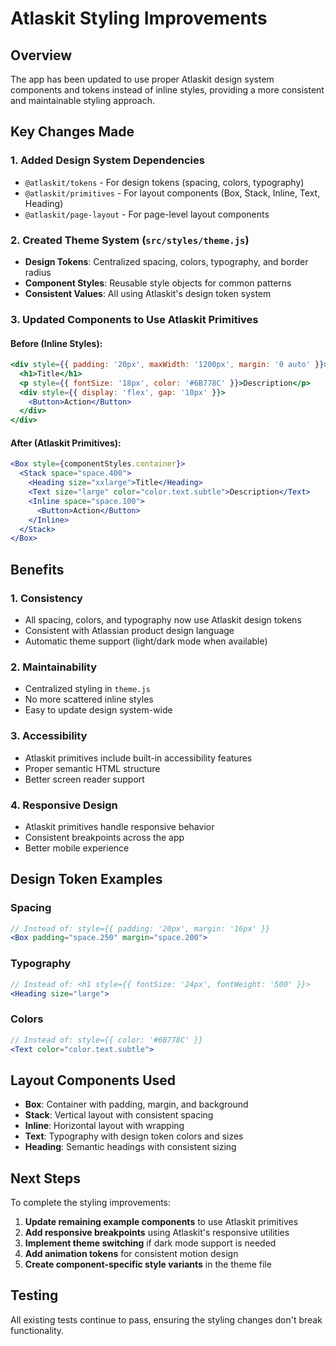 # Atlaskit Styling Improvements

## Overview
The app has been updated to use proper Atlaskit design system components and tokens instead of inline styles, providing a more consistent and maintainable styling approach.

## Key Changes Made

### 1. Added Design System Dependencies
- `@atlaskit/tokens` - For design tokens (spacing, colors, typography)
- `@atlaskit/primitives` - For layout components (Box, Stack, Inline, Text, Heading)
- `@atlaskit/page-layout` - For page-level layout components

### 2. Created Theme System (`src/styles/theme.js`)
- **Design Tokens**: Centralized spacing, colors, typography, and border radius
- **Component Styles**: Reusable style objects for common patterns
- **Consistent Values**: All using Atlaskit's design token system

### 3. Updated Components to Use Atlaskit Primitives

#### Before (Inline Styles):
```jsx
<div style={{ padding: '20px', maxWidth: '1200px', margin: '0 auto' }}>
  <h1>Title</h1>
  <p style={{ fontSize: '18px', color: '#6B778C' }}>Description</p>
  <div style={{ display: 'flex', gap: '10px' }}>
    <Button>Action</Button>
  </div>
</div>
```

#### After (Atlaskit Primitives):
```jsx
<Box style={componentStyles.container}>
  <Stack space="space.400">
    <Heading size="xxlarge">Title</Heading>
    <Text size="large" color="color.text.subtle">Description</Text>
    <Inline space="space.100">
      <Button>Action</Button>
    </Inline>
  </Stack>
</Box>
```

## Benefits

### 1. **Consistency**
- All spacing, colors, and typography now use Atlaskit design tokens
- Consistent with Atlassian product design language
- Automatic theme support (light/dark mode when available)

### 2. **Maintainability**
- Centralized styling in `theme.js`
- No more scattered inline styles
- Easy to update design system-wide

### 3. **Accessibility**
- Atlaskit primitives include built-in accessibility features
- Proper semantic HTML structure
- Better screen reader support

### 4. **Responsive Design**
- Atlaskit primitives handle responsive behavior
- Consistent breakpoints across the app
- Better mobile experience

## Design Token Examples

### Spacing
```jsx
// Instead of: style={{ padding: '20px', margin: '16px' }}
<Box padding="space.250" margin="space.200">
```

### Typography
```jsx
// Instead of: <h1 style={{ fontSize: '24px', fontWeight: '500' }}>
<Heading size="large">
```

### Colors
```jsx
// Instead of: style={{ color: '#6B778C' }}
<Text color="color.text.subtle">
```

## Layout Components Used

- **Box**: Container with padding, margin, and background
- **Stack**: Vertical layout with consistent spacing
- **Inline**: Horizontal layout with wrapping
- **Text**: Typography with design token colors and sizes
- **Heading**: Semantic headings with consistent sizing

## Next Steps

To complete the styling improvements:

1. **Update remaining example components** to use Atlaskit primitives
2. **Add responsive breakpoints** using Atlaskit's responsive utilities
3. **Implement theme switching** if dark mode support is needed
4. **Add animation tokens** for consistent motion design
5. **Create component-specific style variants** in the theme file

## Testing

All existing tests continue to pass, ensuring the styling changes don't break functionality.